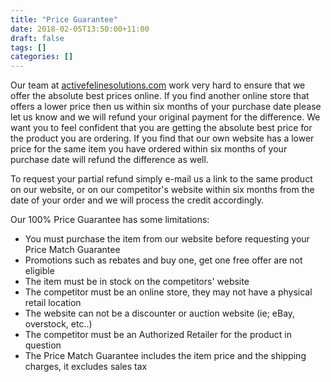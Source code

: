 ```yaml
---
title: "Price Guarantee"
date: 2018-02-05T13:50:00+11:00
draft: false
tags: []
categories: []
---
```



Our team at [activefelinesolutions.com](http://activefelinesolutions.com) work very hard to ensure that we offer the absolute best prices online.  If you find another online store that offers a lower price then us within six months of your purchase date please let us know and we will refund your original payment for the difference.  We want you to feel confident that you are getting the absolute best price for the product you are ordering.  If you find that our own website has a lower price for the same item you have ordered within six months of your purchase date will refund the difference as well.

To request your partial refund simply e-mail us a link to the same product on our website, or on our competitor's website within six months from the date of your order and we will process the credit accordingly.

Our 100% Price Guarantee has some limitations:

* You must purchase the item from our website before requesting your Price Match Guarantee
* Promotions such as rebates and buy one, get one free offer are not eligible
* The item must be in stock on the competitors' website
* The competitor must be an online store, they may not have a physical retail location
* The website can not be a discounter or auction website (ie; eBay, overstock, etc..)
* The competitor must be an Authorized Retailer for the product in question
* The Price Match Guarantee includes the item price and the shipping charges, it excludes sales tax